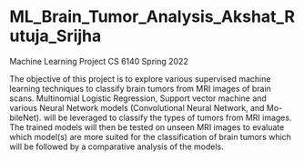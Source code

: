 # ML_Brain_Tumor_Analysis_Akshat_Rutuja_Srijha
Machine Learning Project CS 6140 Spring 2022

The objective of this project is to explore various supervised machine learning techniques to
classify brain tumors from MRI images of brain scans. Multinomial Logistic Regression, Support
vector machine and various Neural Network models (Convolutional Neural Network, and Mo-
bileNet). will be leveraged to classify the types of tumors from MRI images. The trained models
will then be tested on unseen MRI images to evaluate which model(s) are more suited for the
classification of brain tumors which will be followed by a comparative analysis of the models.
